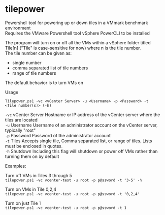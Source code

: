 tilepower
=========

Powershell tool for powering up or down tiles in a VMmark benchmark environment  
Requires the VMware Powershell tool vSphere PowerCLI to be installed

The program will turn on or off all the VMs within a vSphere folder titled Tile[n] \("Tile" is case-sensitive for now\) where n is the tile number.  
The tile number can be given as:
* single number
* comma separated list of tile numbers
* range of tile numbers

The default behavior is to turn VMs on

Usage

```Tilepower.ps1 -vc <vCenter Server> -u <Username> -p <Password> -t <Tile number(s)> (-h)```

```-vc```	vCenter Server	Hostname or IP address of the vCenter server where the tiles are located  
```-u```	Username	Username of an administrator account on the vCenter server, typically "root"  
```-p```	Password	Password of the administrator account  
```-t```	Tiles		Accepts single tile, Comma separated list, or range of tiles. Lists must be enclosed in quotes.  
```-h```	Shutdown	Including this flag will shutdown or power off VMs rather than turning them on by default

Examples:

Turn off VMs in Tiles 3 through 5  
```tilepower.ps1 -vc vcenter-test -u root -p p@ssword -t '3-5' -h```

Turn on VMs in Tile 0,2,4  
```tilepower.ps1 -vc vcenter-test -u root -p p@ssword -t '0,2,4'```

Turn on just Tile 1  
```tilepower.ps1 -vc vcenter-test -u root -p p@ssword -t 1```
